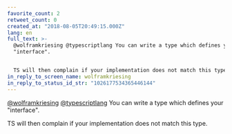 ```yaml
---
favorite_count: 2
retweet_count: 0
created_at: "2018-08-05T20:49:15.000Z"
lang: en
full_text: >-
  @wolframkriesing @typescriptlang You can write a type which defines your
  "interface". 


  TS will then complain if your implementation does not match this type.
in_reply_to_screen_name: wolframkriesing
in_reply_to_status_id_str: "1026177534365446144"
---
```


[@wolframkriesing](https://twitter.com/wolframkriesing)
[@typescriptlang](https://twitter.com/typescriptlang) You can write a type which
defines your "interface".

TS will then complain if your implementation does not match this type.

